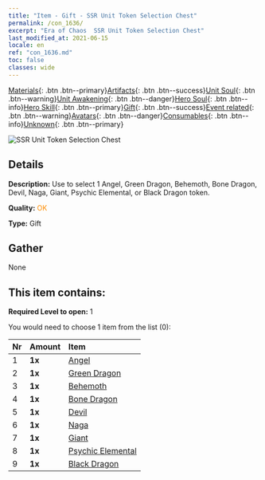 ```yaml
---
title: "Item - Gift - SSR Unit Token Selection Chest"
permalink: /con_1636/
excerpt: "Era of Chaos  SSR Unit Token Selection Chest"
last_modified_at: 2021-06-15
locale: en
ref: "con_1636.md"
toc: false
classes: wide
---
```

 [Materials](/Items/){: .btn .btn--primary}[Artifacts](/Items/Artifacts/){: .btn .btn--success}[Unit Soul](/Items/UnitSoul/){: .btn .btn--warning}[Unit Awakening](/Items/UnitAwakening/){: .btn .btn--danger}[Hero Soul](/Items/HeroSoul/){: .btn .btn--info}[Hero Skill](/Items/HeroSkill/){: .btn .btn--primary}[Gift](/Items/Gift/){: .btn .btn--success}[Event related](/Items/Events/){: .btn .btn--warning}[Avatars](/Items/Avatars/){: .btn .btn--danger}[Consumables](/Items/Consumables/){: .btn .btn--info}[Unknown](/Items/Unknown/){: .btn .btn--primary}

 ![SSR Unit Token Selection Chest](/images/t/i_907252.png)

## Details
 **Description:** Use to select 1 Angel, Green Dragon, Behemoth, Bone Dragon, Devil, Naga, Giant, Psychic Elemental, or Black Dragon token.

 **Quality:** <span style="color: #FF8C00">OK</span>

 **Type:** Gift

## Gather

  None

## This item contains:

 **Required Level to open:** 1

 You would need to choose 1 item from the list (0):

  | Nr | Amount |     Item    |
  |:---|:-------|:------------|
  | 1 |  **1x** | [Angel](/Items/unt_196/) |  | 
  | 2 |  **1x** | [Green Dragon](/Items/unt_205/) |  | 
  | 3 |  **1x** | [Behemoth](/Items/unt_223/) |  | 
  | 4 |  **1x** | [Bone Dragon](/Items/unt_214/) |  | 
  | 5 |  **1x** | [Devil](/Items/unt_232/) |  | 
  | 6 |  **1x** | [Naga](/Items/unt_240/) |  | 
  | 7 |  **1x** | [Giant ](/Items/unt_241/) |  | 
  | 8 |  **1x** | [Psychic Elemental](/Items/unt_267/) |  | 
  | 9 |  **1x** | [Black Dragon](/Items/unt_250/) |  | 
